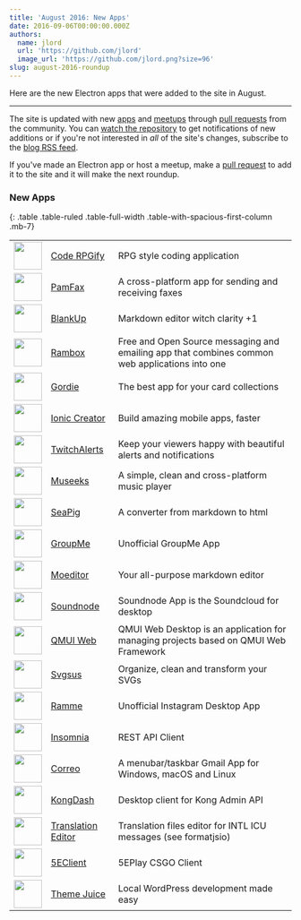 ```yaml
---
title: 'August 2016: New Apps'
date: 2016-09-06T00:00:00.000Z
authors:
  name: jlord
  url: 'https://github.com/jlord'
  image_url: 'https://github.com/jlord.png?size=96'
slug: august-2016-roundup
---
```

Here are the new Electron apps that were added to the site in August.

---

The site is updated with new [apps](https://electronjs.org/apps) and [meetups](https://electronjs.org/community) through [pull requests](https://github.com/electron/electronjs.org/pulls) from the community. You can [watch the repository](https://github.com/electron/electronjs.org) to get notifications of new additions or if you're not interested in _all_ of the site's changes, subscribe to the [blog RSS feed](https://electronjs.org/feed.xml).

If you've made an Electron app or host a meetup, make a [pull request](https://github.com/electron/electronjs.org) to add it to the site and it will make the next roundup.

### New Apps

{: .table .table-ruled .table-full-width .table-with-spacious-first-column .mb-7}

| |  |  |
| --- | --- | -- |
| <img src='/images/apps/coderpgify.png' width='50'/> | [Code RPGify](http://code.rpgify.com) | RPG style coding application |
| <img src='/images/apps/pamfax.png' width='50'/> | [PamFax](https://www.pamfax.biz) | A cross-platform app for sending and receiving faxes |
| <img src='/images/apps/blankup.png' width='50'/> | [BlankUp](https://hoverbaum.github.io/BlankUp-Electron/) | Markdown editor witch clarity +1 |
| <img src='/images/apps/rambox.png' width='50'/> | [Rambox](http://rambox.pro) | Free and Open Source messaging and emailing app that combines common web applications into one |
| <img src='/images/apps/gordie.png' width='50'/> | [Gordie](http://gordie-app.bitbucket.org/) | The best app for your card collections |
| <img src='/images/apps/ionic-creator.png' width='50'/> | [Ionic Creator](https://github.com/Meadowcottage/Ionic-Creator) | Build amazing mobile apps, faster |
| <img src='/images/apps/twitchalerts.png' width='50'/> | [TwitchAlerts](https://github.com/Meadowcottage/TwitchAlerts) | Keep your viewers happy with beautiful alerts and notifications |
| <img src='/images/apps/museeks.png' width='50'/> | [Museeks](http://museeks.io/) | A simple, clean and cross-platform music player |
| <img src='/images/apps/seapig.png' width='50'/> | [SeaPig](https://github.com/yasumichi/seapig/blob/master/README.md) | A converter from markdown to html |
| <img src='/images/apps/groupme.png' width='50'/> | [GroupMe](https://github.com/dcrousso/GroupMe#readme) | Unofficial GroupMe App |
| <img src='/images/apps/moeditor.png' width='50'/> | [Moeditor](https://moeditor.github.io/) | Your all-purpose markdown editor |
| <img src='/images/apps/soundnode.png' width='50'/> | [Soundnode](http://www.soundnodeapp.com) | Soundnode App is the Soundcloud for desktop |
| <img src='/images/apps/qmui.png' width='50'/> | [QMUI Web](http://qmuiteam.com/web) | QMUI Web Desktop is an application for managing projects based on QMUI Web Framework |
| <img src='/images/apps/svgsus.png' width='50'/> | [Svgsus](http://www.svgs.us) | Organize, clean and transform your SVGs |
| <img src='/images/apps/ramme.png' width='50'/> | [Ramme](https://github.com/terkelg/ramme) | Unofficial Instagram Desktop App |
| <img src='/images/apps/insomnia.png' width='50'/> | [Insomnia](https://insomnia.rest/) | REST API Client |
| <img src='/images/apps/correo.png' width='50'/> | [Correo](https://github.com/amitmerchant1990/correo) | A menubar/taskbar Gmail App for Windows, macOS and Linux |
| <img src='/images/apps/kongdash.png' width='50'/> | [KongDash](https://ajaysreedhar.github.io/kongdash) | Desktop client for Kong Admin API |
| <img src='/images/apps/react-intl-translation-editor.png' width='50'/> | [Translation Editor](https://bitbucket.org/bflower/react-intl-editor/wiki/Home) | Translation files editor for INTL ICU messages (see formatjsio) |
| <img src='/images/apps/5eplay.png' width='50'/> | [5EClient](https://www.5eplay.com/) | 5EPlay CSGO Client |
| <img src='/images/apps/theme-juice.png' width='50'/> | [Theme Juice](https://www.themejuice.it) | Local WordPress development made easy |
